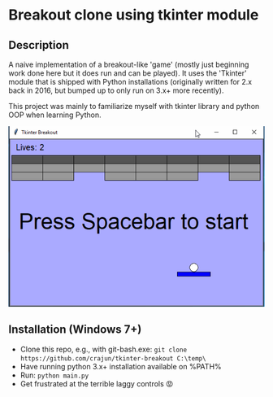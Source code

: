 # Breakout clone using tkinter module

## Description

A naive implementation of a breakout-like 'game' (mostly just beginning work done here but it does run
and can be played). It uses the 'Tkinter' module that is shipped with Python installations (originally
written for 2.x back in 2016, but bumped up to only run on 3.x+ more recently).

This project was mainly to familiarize myself with tkinter library and python OOP when learning
Python.

![Python Tkinter library Breakout! clone](breakout.gif)

## Installation (Windows 7+)

* Clone this repo, e.g., with git-bash.exe: ```git clone https://github.com/crajun/tkinter-breakout C:\temp\```
* Have running python 3.x+ installation available on %PATH%
* Run: ```python main.py```
* Get frustrated at the terrible laggy controls :rage: